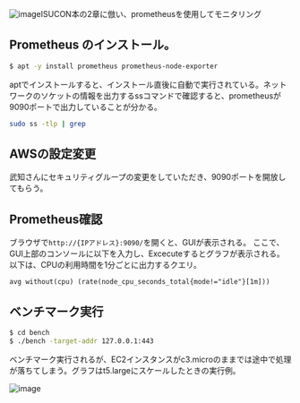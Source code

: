 ![image](https://github.com/ChallengeClub/isucon_tips/assets/62125060/9db042b6-7130-4d90-b532-b0b3d1e8f7bb)ISUCON本の2章に倣い、prometheusを使用してモニタリング

## Prometheus のインストール。
```bash
$ apt -y install prometheus prometheus-node-exporter
```
aptでインストールすると、インストール直後に自動で実行されている。ネットワークのソケットの情報を出力するssコマンドで確認すると、prometheusが9090ポートで出力していることが分かる。

```bash
sudo ss -tlp | grep 
```

## AWSの設定変更
武知さんにセキュリティグループの変更をしていただき、9090ポートを開放してもらう。

## Prometheus確認
ブラウザで`http://{IPアドレス}:9090/`を開くと、GUIが表示される。
ここで、GUI上部のコンソールに以下を入力し、Excecuteするとグラフが表示される。
以下は、CPUの利用時間を1分ごとに出力するクエリ。
```
avg without(cpu) (rate(node_cpu_seconds_total{mode!="idle"}[1m]))
```

## ベンチマーク実行
```bash
$ cd bench
$ ./bench -target-addr 127.0.0.1:443
```
ベンチマーク実行されるが、EC2インスタンスがc3.microのままでは途中で処理が落ちてしまう。グラフはt5.largeにスケールしたときの実行例。

![image](https://github.com/ChallengeClub/isucon_tips/assets/62125060/69f200a0-3d6b-4554-912d-4f57a845ed9d)
